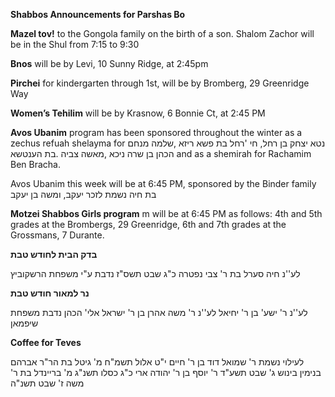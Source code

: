 **Shabbos  Announcements for Parshas Bo**

**Mazel tov!** to the Gongola family on the birth of a son. Shalom Zachor will be in the 
Shul from 7:15 to 9:30

**Bnos** will be by Levi, 10 Sunny Ridge, at 2:45pm

**Pirchei** for kindergarten through 1st, will be by Bromberg, 29 Greenridge Way

**Women’s Tehilim** will be by Krasnow, 6 Bonnie Ct, at 2:45 PM

**Avos Ubanim** program has been sponsored throughout the winter as a zechus refuah shelayma for
נטא יצחק בן רחל, חי 'רחל בת פשא ריזא ,שלמה מנחם הכהן בן שרה ניכא ,מאשה צביה 
.בת הענטשא
and as a shemirah for Rachamim Ben Bracha.

Avos Ubanim this week will be at 6:45 PM, sponsored by the Binder family בת חיה נשמת לזכר
יעקב, ומשה בן יעקב

**Motzei Shabbos Girls program** m will be at 6:45 PM as follows: 4th and 5th grades at
the Brombergs, 29 Greenridge, 6th and 7th grades at the Grossmans, 7 Durante.

**בדק הבית לחודש טבת**

לע''נ חיה סערל בת ר' צבי
נפטרה כ"ג שבט תשס"ז
נדבת ע"י משפחת
הרשקוביץ

**נר למאור
חודש טבת** 

לע''נ ר' ישע' בן ר' יחיאל
לע''נ ר' משה אהרן בן ר'
ישראל אלי' הכהן
נדבת משפחת שיפמאן

**Coffee for Teves**  

לעילוי נשמת
ר' שמואל דוד בן ר' חיים
י"ט אלול תשמ"ח
מ' גיטל בת הר"ר אברהם
בנימין בינוש
ג' שבט תשע"ד
ר' יוסף בן ר' יהודה ארי
כ"ג כסלו תשנ"ג
מ' בריינדל בת ר' משה
ז' שבט תשנ"ה
